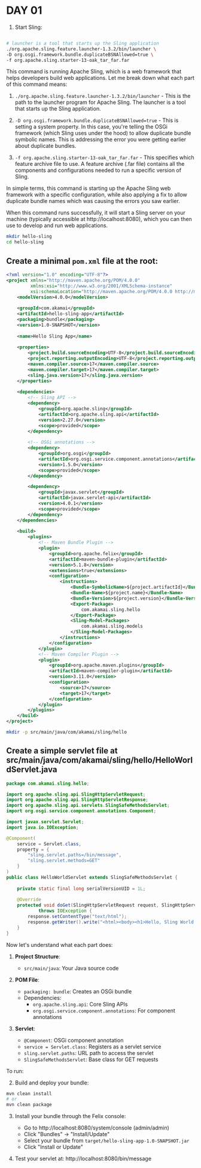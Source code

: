 # DAY 01


1. Start Sling:
```bash

# launcher is a tool that starts up the Sling application
./org.apache.sling.feature.launcher-1.3.2/bin/launcher \
-D org.osgi.framework.bundle.duplicateBSNAllowed=true \
-f org.apache.sling.starter-13-oak_tar_far.far

```

This command is running Apache Sling, which is a web framework that helps developers build web applications. Let me break down what each part of this command means:

1. `./org.apache.sling.feature.launcher-1.3.2/bin/launcher` - This is the path to the launcher program for Apache Sling. The launcher is a tool that starts up the Sling application.

2. `-D org.osgi.framework.bundle.duplicateBSNAllowed=true` - This is setting a system property. In this case, you're telling the OSGi framework (which Sling uses under the hood) to allow duplicate bundle symbolic names. This is addressing the error you were getting earlier about duplicate bundles.

3. `-f org.apache.sling.starter-13-oak_tar_far.far` - This specifies which feature archive file to use. A feature archive (.far file) contains all the components and configurations needed to run a specific version of Sling.

In simple terms, this command is starting up the Apache Sling web framework with a specific configuration, while also applying a fix to allow duplicate bundle names which was causing the errors you saw earlier.

When this command runs successfully, it will start a Sling server on your machine (typically accessible at http://localhost:8080), which you can then use to develop and run web applications.

```bash
mkdir hello-sling
cd hello-sling
```

## Create a minimal `pom.xml` file at the root:

```xml
<?xml version="1.0" encoding="UTF-8"?>
<project xmlns="http://maven.apache.org/POM/4.0.0" 
         xmlns:xsi="http://www.w3.org/2001/XMLSchema-instance"
         xsi:schemaLocation="http://maven.apache.org/POM/4.0.0 http://maven.apache.org/maven-v4_0_0.xsd">
    <modelVersion>4.0.0</modelVersion>
    
    <groupId>com.akamai</groupId>
    <artifactId>hello-sling-app</artifactId>
    <packaging>bundle</packaging>
    <version>1.0-SNAPSHOT</version>
    
    <name>Hello Sling App</name>
    
    <properties>
        <project.build.sourceEncoding>UTF-8</project.build.sourceEncoding>
        <project.reporting.outputEncoding>UTF-8</project.reporting.outputEncoding>
        <maven.compiler.source>17</maven.compiler.source>
        <maven.compiler.target>17</maven.compiler.target>
        <sling.java.version>17</sling.java.version>
    </properties>
    
    <dependencies>
        <!-- Sling API -->
        <dependency>
            <groupId>org.apache.sling</groupId>
            <artifactId>org.apache.sling.api</artifactId>
            <version>2.27.0</version>
            <scope>provided</scope>
        </dependency>
        
        <!-- OSGi annotations -->
        <dependency>
            <groupId>org.osgi</groupId>
            <artifactId>org.osgi.service.component.annotations</artifactId>
            <version>1.5.0</version>
            <scope>provided</scope>
        </dependency>

        <dependency>
            <groupId>javax.servlet</groupId>
            <artifactId>javax.servlet-api</artifactId>
            <version>4.0.1</version>
            <scope>provided</scope>
        </dependency>
    </dependencies>
    
    <build>
        <plugins>
            <!-- Maven Bundle Plugin -->
            <plugin>
                <groupId>org.apache.felix</groupId>
                <artifactId>maven-bundle-plugin</artifactId>
                <version>5.1.8</version>
                <extensions>true</extensions>
                <configuration>
                    <instructions>
                        <Bundle-SymbolicName>${project.artifactId}</Bundle-SymbolicName>
                        <Bundle-Name>${project.name}</Bundle-Name>
                        <Bundle-Version>${project.version}</Bundle-Version>
                        <Export-Package>
                            com.akamai.sling.hello
                        </Export-Package>
                        <Sling-Model-Packages>
                            com.akamai.sling.models
                        </Sling-Model-Packages>
                    </instructions>
                </configuration>
            </plugin>
            <!-- Maven Compiler Plugin -->
            <plugin>
                <groupId>org.apache.maven.plugins</groupId>
                <artifactId>maven-compiler-plugin</artifactId>
                <version>3.11.0</version>
                <configuration>
                    <source>17</source>
                    <target>17</target>
                </configuration>
            </plugin>
        </plugins>
    </build>
</project>
```

```bash
mkdir -p src/main/java/com/akamai/sling/hello
```

## Create a simple servlet file at src/main/java/com/akamai/sling/hello/HelloWorldServlet.java

```java
package com.akamai.sling.hello;

import org.apache.sling.api.SlingHttpServletRequest;
import org.apache.sling.api.SlingHttpServletResponse;
import org.apache.sling.api.servlets.SlingSafeMethodsServlet;
import org.osgi.service.component.annotations.Component;

import javax.servlet.Servlet;
import java.io.IOException;

@Component(
    service = Servlet.class,
    property = {
        "sling.servlet.paths=/bin/message",
        "sling.servlet.methods=GET"
    }
)
public class HelloWorldServlet extends SlingSafeMethodsServlet {
    
    private static final long serialVersionUID = 1L;
    
    @Override
    protected void doGet(SlingHttpServletRequest request, SlingHttpServletResponse response) 
            throws IOException {
        response.setContentType("text/html");
        response.getWriter().write("<html><body><h1>Hello, Sling World!</h1></body></html>");
    }
}
```


Now let's understand what each part does:

1. **Project Structure**:
   - `src/main/java`: Your Java source code

2. **POM File**:
   - `packaging: bundle`: Creates an OSGi bundle
   - Dependencies:
     - `org.apache.sling.api`: Core Sling APIs
     - `org.osgi.service.component.annotations`: For component annotations

3. **Servlet**:
   - `@Component`: OSGi component annotation
   - `service = Servlet.class`: Registers as a servlet service
   - `sling.servlet.paths`: URL path to access the servlet
   - `SlingSafeMethodsServlet`: Base class for GET requests

To run:




2. Build and deploy your bundle:
```bash
mvn clean install
# or 
mvn clean package
```

3. Install your bundle through the Felix console:
   - Go to http://localhost:8080/system/console (admin/admin)
   - Click "Bundles" → "Install/Update"
   - Select your bundle from `target/hello-sling-app-1.0-SNAPSHOT.jar`
   - Click "Install or Update"

4. Test your servlet at: http://localhost:8080/bin/message

